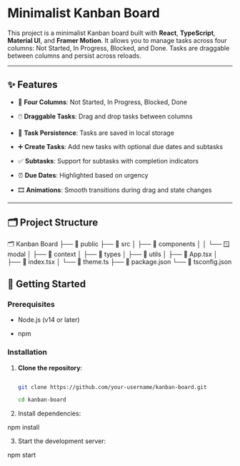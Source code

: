 # Minimalist Kanban Board

This project is a minimalist Kanban board built with **React**, **TypeScript**, **Material UI**, and **Framer Motion**. It allows you to manage tasks across four columns: Not Started, In Progress, Blocked, and Done. Tasks are draggable between columns and persist across reloads.

---

## ✨ Features

- 🧱 **Four Columns**: Not Started, In Progress, Blocked, Done

- 🖱️ **Draggable Tasks**: Drag and drop tasks between columns

- 💾 **Task Persistence**: Tasks are saved in local storage

- ➕ **Create Tasks**: Add new tasks with optional due dates and subtasks

- ✅ **Subtasks**: Support for subtasks with completion indicators

- ⏰ **Due Dates**: Highlighted based on urgency

- 🎞️ **Animations**: Smooth transitions during drag and state changes

---
## 🗂️ Project Structure

🗂️ Kanban Board
├── 📂 public
├── 📂 src
│   ├── 📁 components
│   │   └── 🪟 modal
│   ├── 📁 context
│   ├── 📁 types
│   ├── 📁 utils
│   ├── 📄 App.tsx
│   ├── 📄 index.tsx
│   └── 🎨 theme.ts
├── 📄 package.json
└── 📄 tsconfig.json


## 🚀 Getting Started

### Prerequisites

- Node.js (v14 or later)

- npm

### Installation

1. **Clone the repository**:

   ```bash

   git clone https://github.com/your-username/kanban-board.git

   cd kanban-board

   ```

2. Install dependencies:

npm install

3. Start the development server:

npm start